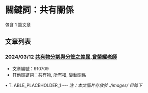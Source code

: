 # 關鍵詞：共有關係

包含 1 篇文章

## 文章列表

### 2024/03/12 [共有物分割與分管之差異,曾榮耀老師](../../articles/910709_%E5%85%B1%E6%9C%89%E7%89%A9%E5%88%86%E5%89%B2%E8%88%87%E5%88%86%E7%AE%A1%E4%B9%8B%E5%B7%AE%E7%95%B0%2C%E6%9B%BE%E6%A6%AE%E8%80%80%E8%80%81%E5%B8%AB.md)
- 文章編號：910709
- 其他關鍵詞：共有物, 所有權, 變動關係

• T. ABLE_PLACEHOLDER_1 --- *注：本文圖片存放於 ./images/ 目錄下*
